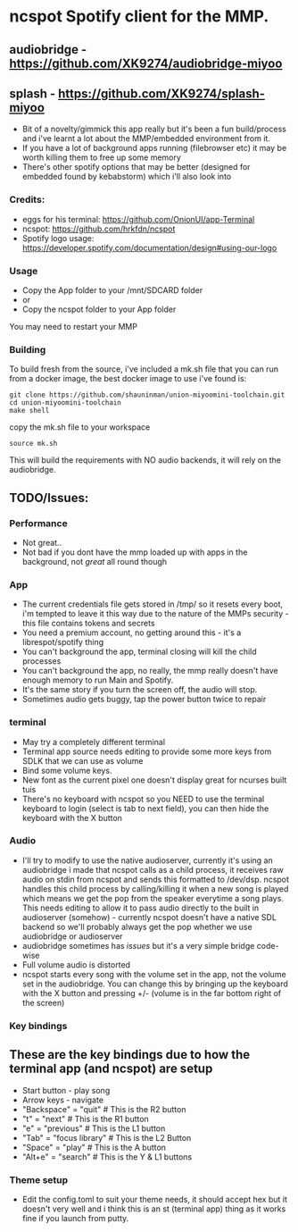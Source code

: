 # ncspot Spotify client for the MMP.
## audiobridge - https://github.com/XK9274/audiobridge-miyoo
## splash - https://github.com/XK9274/splash-miyoo

- Bit of a novelty/gimmick this app really but it's been a fun build/process and i've learnt a lot about the MMP/embedded environment from it.
- If you have a lot of background apps running (filebrowser etc) it may be worth killing them to free up some memory
- There's other spotify options that may be better (designed for embedded found by kebabstorm) which i'll also look into

### Credits:
- eggs for his terminal: https://github.com/OnionUI/app-Terminal
- ncspot: https://github.com/hrkfdn/ncspot
- Spotify logo usage: https://developer.spotify.com/documentation/design#using-our-logo
### Usage
- Copy the App folder to your /mnt/SDCARD folder
- or
- Copy the ncspot folder to your App folder

You may need to restart your MMP

### Building
To build fresh from the source, i've included a mk.sh file that you can run from a docker image, the best docker image to use i've found is:

```
git clone https://github.com/shauninman/union-miyoomini-toolchain.git
cd union-miyoomini-toolchain
make shell
```

copy the mk.sh file to your workspace

`source mk.sh`

This will build the requirements with NO audio backends, it will rely on the audiobridge.

## TODO/Issues: 

### Performance
- Not great..
- Not bad if you dont have the mmp loaded up with apps in the background, not *great* all round though

### App
- The current credentials file gets stored in /tmp/ so it resets every boot, i'm tempted to leave it this way due to the nature of the MMPs security - this file contains tokens and secrets
- You need a premium account, no getting around this - it's a librespot/spotify thing
- You can't background the app, terminal closing will kill the child processes
- You can't background the app, no really, the mmp really doesn't have enough memory to run Main and Spotify.
- It's the same story if you turn the screen off, the audio will stop.
- Sometimes audio gets buggy, tap the power button twice to repair

### terminal
- May try a completely different terminal
- Terminal app source needs editing to provide some more keys from SDLK that we can use as volume
- Bind some volume keys. 
- New font as the current pixel one doesn't display great for ncurses built tuis
- There's no keyboard with ncspot so you NEED to use the terminal keyboard to login (select is tab to next field), you can then hide the keyboard with the X button

### Audio
- I'll try to modify to use the native audioserver, currently it's using an audiobridge i made that ncspot calls as a child process, it receives raw audio on stdin from ncspot and sends this formatted to /dev/dsp. ncspot handles this child process by calling/killing it when a new song is played which means we get the pop from the speaker everytime a song plays. This needs editing to allow it to pass audio directly to the built in audioserver (somehow) - currently ncspot doesn't have a native SDL backend so we'll probably always get the pop whether we use audiobridge or audioserver
- audiobridge sometimes has *issues* but it's a very simple bridge code-wise
- Full volume audio is distorted
- ncspot starts every song with the volume set in the app, not the volume set in the audiobridge. You can change this by bringing up the keyboard with the X button and pressing +/- (volume is in the far bottom right of the screen)

### Key bindings
## These are the key bindings due to how the terminal app (and ncspot) are setup

- Start button - play song
- Arrow keys - navigate
- "Backspace" = "quit" # This is the R2 button
- "t" = "next" # This is the R1 button
- "e" = "previous" # This is the L1 button
- "Tab" = "focus library" # This is the L2 Button
- "Space" = "play"  # This is the A button
- "Alt+e" = "search" # This is the Y & L1 buttons

### Theme setup
- Edit the config.toml to suit your theme needs, it should accept hex but it doesn't very well and i think this is an st (terminal app) thing as it works fine if you launch from putty.



